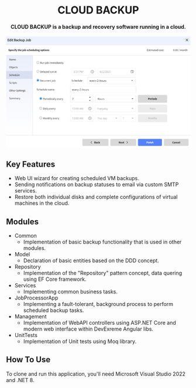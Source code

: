 <h1 align="center">CLOUD BACKUP</h1>
<h4 align="center">CLOUD BACKUP is a backup and recovery software running in a cloud.</h4>

<img src="https://github.com/yuriy3122/CloudBackup/blob/main/ui.jpg" alt="Screenshot">

## Key Features

* Web UI wizard for creating scheduled VM backups.
* Sending notifications on backup statuses to email via custom SMTP services.
* Restore both individual disks and complete configurations of virtual machines in the cloud.

## Modules
* Common
  - Implementation of basic backup functionality that is used in other modules.
* Model
  - Declaration of basic entities based on the DDD concept.
* Repository
  - Implementation of the "Repository" pattern concept, data quering using EF Core framework.
* Services
  - Implementing common business tasks.
* JobProcessorApp
  - Implementing a fault-tolerant, background process to perform scheduled backup tasks.
* Management
  - Implementation of WebAPI controllers using ASP.NET Core and modern web interface within DevExreme Angular libs.
* UnitTests
   - Implementation of Unit tests using Moq library.

## How To Use

To clone and run this application, you'll need Microsoft Visual Studio 2022 and .NET 8.
 
